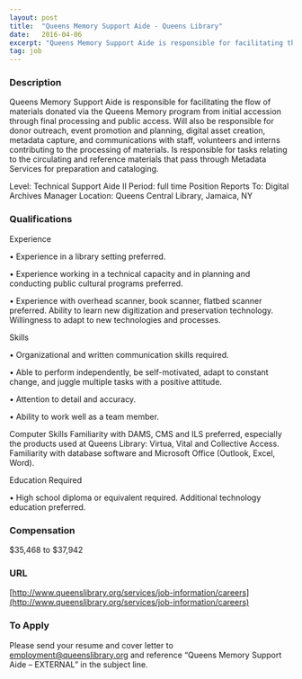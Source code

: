 ```yaml
---
layout: post
title:  "Queens Memory Support Aide - Queens Library"
date:   2016-04-06
excerpt: "Queens Memory Support Aide is responsible for facilitating the flow of materials donated via the Queens Memory program from initial accession through final processing and public access. Will also be responsible for donor outreach, event promotion and planning, digital asset creation, metadata capture, and communications with staff, volunteers and interns..."
tag: job
---
```


### Description   

Queens Memory Support Aide is responsible for facilitating the flow of materials donated via the Queens Memory program from initial accession through final processing and public access. Will also be responsible for donor outreach, event promotion and planning, digital asset creation, metadata capture, and communications with staff, volunteers and interns contributing to the processing of materials.  Is responsible for tasks relating to the circulating and reference materials that pass through Metadata Services for preparation and cataloging. 


Level: Technical Support Aide II
Period: full time
Position Reports To: Digital Archives Manager
Location: Queens Central Library, Jamaica, NY




### Qualifications   

Experience

•  Experience in a library setting preferred.

•  Experience working in a technical capacity and in planning and conducting public cultural programs preferred.

•  Experience with overhead scanner, book scanner, flatbed scanner preferred. Ability to learn new digitization and preservation technology. Willingness to adapt to new technologies and processes.

Skills

•  Organizational and written communication skills required.

•  Able to perform independently, be self-motivated, adapt to constant change, and juggle multiple tasks with a positive attitude.

•  Attention to detail and accuracy.

•  Ability to work well as a team member.

Computer Skills
Familiarity with DAMS, CMS and ILS preferred, especially the products used at Queens Library: Virtua, Vital and Collective Access. Familiarity with database software and Microsoft Office (Outlook, Excel, Word).

Education Required

•  High school diploma or equivalent required. Additional technology education preferred.



### Compensation   

$35,468 to $37,942




### URL   

[http://www.queenslibrary.org/services/job-information/careers](http://www.queenslibrary.org/services/job-information/careers)

### To Apply   

Please send your resume and cover letter to employment@queenslibrary.org and reference “Queens Memory Support Aide – EXTERNAL” in the subject line. 





